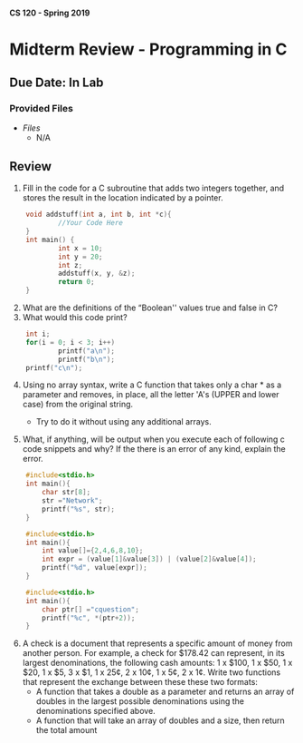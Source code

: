 #### CS 120 - Spring 2019
# Midterm Review - Programming in C
## Due Date: In Lab

### Provided Files
* _Files_
    * N/A


## Review

1. Fill in the code for a C subroutine that adds two integers together, and stores the result in the location indicated by a pointer.
```c
    void addstuff(int a, int b, int *c){
            //Your Code Here
    }
    int main() {
            int x = 10;
            int y = 20;
            int z;
            addstuff(x, y, &z);
            return 0;
    }
```

2. What are the definitions of the “Boolean'' values true and false in C?
3. What would this code print?
```c
    int i;
    for(i = 0; i < 3; i++)
            printf("a\n");
            printf("b\n");
    printf("c\n");
```
4. Using no array syntax, write a C function that takes only a char * as a parameter and removes, in place, all the letter 'A's (UPPER and lower case) from the original string.
    * Try to do it without using any additional arrays.

5. What, if anything, will be output when you execute each of following c code snippets and why? If the there is an error of any kind, explain the error.

```c
    #include<stdio.h>
    int main(){
    	char str[8];
    	str ="Network";
    	printf("%s", str);
    }

    #include<stdio.h>
    int main(){
    	int value[]={2,4,6,8,10};
    	int expr = (value[1]&value[3]) | (value[2]&value[4]);
    	printf("%d", value[expr]);
    }

    #include<stdio.h>
    int main(){
    	char ptr[] ="cquestion";
    	printf("%c", *(ptr+2));
    }
```

6. A check is a document that represents a specific amount of money from another person. For example, a check for $178.42 can represent, in its largest denominations, the following cash amounts: 1 x $100, 1 x $50, 1 x $20, 1 x $5, 3 x $1, 1 x 25¢, 2 x 10¢, 1 x 5¢, 2 x 1¢. Write two functions that represent the exchange between these these two formats:
    * A function that takes a double as a parameter and returns an array of doubles  in the largest possible denominations using the denominations specified above.
    * A function that will take an array of doubles and a size,  then return the total amount
